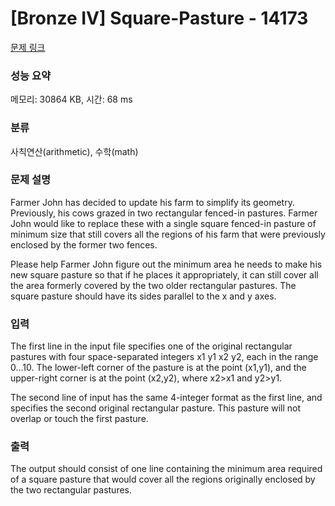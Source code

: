 # [Bronze IV] Square-Pasture - 14173 

[문제 링크](https://www.acmicpc.net/problem/14173) 

### 성능 요약

메모리: 30864 KB, 시간: 68 ms

### 분류

사칙연산(arithmetic), 수학(math)

### 문제 설명

Farmer John has decided to update his farm to simplify its geometry. Previously, his cows grazed in two rectangular fenced-in pastures. Farmer John would like to replace these with a single square fenced-in pasture of minimum size that still covers all the regions of his farm that were previously enclosed by the former two fences.

Please help Farmer John figure out the minimum area he needs to make his new square pasture so that if he places it appropriately, it can still cover all the area formerly covered by the two older rectangular pastures. The square pasture should have its sides parallel to the x and y axes.
### 입력 

 The first line in the input file specifies one of the original rectangular pastures with four space-separated integers x1 y1 x2 y2, each in the range 0…10. The lower-left corner of the pasture is at the point (x1,y1), and the upper-right corner is at the point (x2,y2), where x2>x1 and y2>y1.

The second line of input has the same 4-integer format as the first line, and specifies the second original rectangular pasture. This pasture will not overlap or touch the first pasture.
### 출력 

 The output should consist of one line containing the minimum area required of a square pasture that would cover all the regions originally enclosed by the two rectangular pastures.


